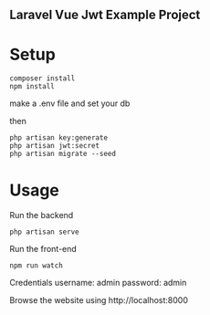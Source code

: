 ## Laravel Vue Jwt Example Project

# Setup

```
composer install
npm install
```

make a .env file and set your db

then
```
php artisan key:generate
php artisan jwt:secret
php artisan migrate --seed

```

# Usage

Run the backend
```
php artisan serve
```

Run the front-end
```
npm run watch
```
Credentials
username: admin
password: admin

Browse the website using
http://localhost:8000